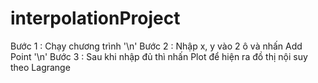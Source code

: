 # interpolationProject
Bước 1 : Chạy chương trình '\n'
Bước 2 : Nhập x, y vào 2 ô và nhấn Add Point '\n'
Bước 3 : Sau khi nhập đủ thì nhấn Plot để hiện ra đồ thị nội suy theo Lagrange
